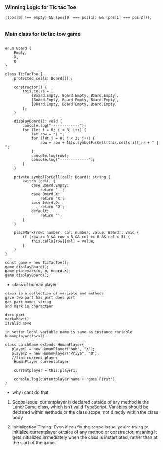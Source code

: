 ### Winning Logic for Tic tac Toe

```
((pos[0] !== empty) && (pos[0] === pos[1]) && (pos[1] === pos[2])),


```

### Main class for tic tac tow game

```

enum Board {
    Empty,
    X,
    O
}

class TicTacToe {
    protected cells: Board[][];

    constructor() {
        this.cells = [
            [Board.Empty, Board.Empty, Board.Empty],
            [Board.Empty, Board.Empty, Board.Empty],
            [Board.Empty, Board.Empty, Board.Empty]
        ];
    }

    displayBoard(): void {
        console.log("-------------");
        for (let i = 0; i < 3; i++) {
            let row = "| ";
            for (let j = 0; j < 3; j++) {
                row = row + this.symbolForCell(this.cells[i][j]) + " | ";
            }
            console.log(row);
            console.log("-------------");
        }
    }

    private symbolForCell(cell: Board): string {
        switch (cell) {
            case Board.Empty:
                return ' ';
            case Board.X:
                return 'X';
            case Board.O:
                return 'O';
            default:
                return '';
        }
    }

    placeMark(row: number, col: number, value: Board): void {
        if (row >= 0 && row < 3 && col >= 0 && col < 3) {
            this.cells[row][col] = value;
        }
    }
}

const game = new TicTacToe();
game.displayBoard();
game.placeMark(0, 0, Board.X);
game.displayBoard();
```

- class of human player

```
class is a collection of variable and methods
gave two part has part does part
gas part name: string
and mark is characteer

does part
markaMove()
isValid move

in setter local variable name is same as instance variable humanplayer(local)
```

```
class LanchGame extends HumanPlayer{
   player1 = new HumanPlayer("bob", "X");
   player2 = new HumanPlayer("Priya", "O");
   //find current player
    HumanPlayer currentplayer;

    currentplayer = this.player1;

    console.log(currentplayer.name + "goes First");
}
```

- why i cant do that

1. Scope Issue: currentplayer is declared outside of any method in the LanchGame class, which isn't valid TypeScript. Variables should be declared within methods or the class scope, not directly within the class body.

2. Initialization Timing: Even if you fix the scope issue, you're trying to initialize currentplayer outside of any method or constructor, meaning it gets initialized immediately when the class is instantiated, rather than at the start of the game.
